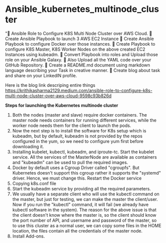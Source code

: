 # Ansible_kubernetes_multinode_cluster
"📌 Ansible Role to Configure K8S Multi Node Cluster over AWS Cloud.
🔅 Create Ansible Playbook to launch 3 AWS EC2 Instance
🔅 Create Ansible Playbook to configure Docker over those instances.
🔅 Create Playbook to configure K8S Master, K8S Worker Nodes on the above created EC2 Instances using kubeadm.
🔅 Convert Playbook into roles and Upload those role on your Ansible Galaxy. 
🔅 Also Upload all the YAML code over your GitHub Repository.
🔅 Create a README.md document using markdown language describing your Task in creative manner. 
🔅 Create blog about task and share on your LinkedIN profile.

Here is the blog link descriping entire things https://krithikasharma2129.medium.com/ansible-role-to-configure-k8s-multi-node-cluster-over-aws-cloud-9598c93b826d

**Steps for launching the Kubernetes multinode cluster**
1. Both the nodes (master and slave) require docker containers. The master node needs containers for running different services, while the worker node needs them for the client to launch the pods.
2. Now the next step is to install the software for K8s setup which is kubeadm, but by default, kubeadm is not provided by the repos configured in the yum, so we need to configure yum first before downloading it.
3. Installing kubelet, kubectl, kubeadm, and iproute-tc. Start the kubelet service. All the services of the MasterNode are available as containers and "kubeadm" can be used to pull the required images.
4. Docker by default uses a Cgroup Driver called "cgroupfs". But Kubernetes doesn't support this cgroup rather it supports the "systemd" driver. Hence, we must change this. Restart the Docker service
5. Copying k8s.conf file
6. Start the kubeadm service by providing all the required parameters.
7. We usually have a separate client who will use the kubectl command on the master, but just for testing, we can make the master the client/user. Now if you run the "kubectl" command, it will fail (we already have kubectl software in the system). The reason for the above issue is that the client doesn't know where the master is, so the client should know the port number of API, and username and password of the master, so to use this cluster as a normal user, we can copy some files in the HOME location, the files contain all the credentials of the master node.
8. Install Add-ons.
